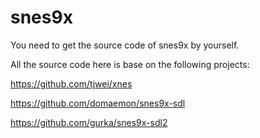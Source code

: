 # snes9x

You need to get the source code of snes9x by yourself.

All the source code here is base on the following projects:

https://github.com/tjwei/xnes

https://github.com/domaemon/snes9x-sdl

https://github.com/gurka/snes9x-sdl2



